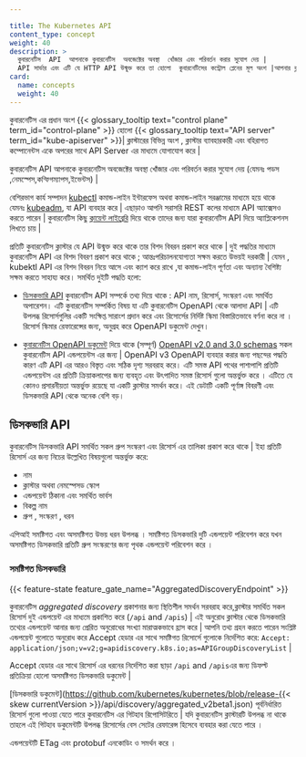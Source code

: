 ```yaml
---

title: The Kubernetes API
content_type: concept
weight: 40
description: >
  কুবারনেটিস  API  আপনাকে কুবারনেটিস  অবজেক্টের অবস্থা  খোঁজার এবং পরিবর্তন করার সুযোগ দেয় |
  API সার্ভার এবং এটি যে HTTP API উন্মুক্ত করে তা হোলো  কুবারনেটিসের কন্ট্রোল প্লেনের মূল অংশ |আপনার ক্লাস্টারের  বিভিন্ন অংশ ,ক্লাস্টার ব্যাবহারকারী এবং বহিরাগত কম্পোনেন্টস একে অপরের  সাথে API Server এর মাধ্যমে  যোগাযোগ করে |
card:
  name: concepts
  weight: 40
---
```





কুবারনেটিস এর প্রধান অংশ  {{< glossary_tooltip text="control plane" term_id="control-plane" >}} 
হোলো {{< glossary_tooltip text="API server" term_id="kube-apiserver" >}}| ক্লাস্টারের  বিভিন্ন অংশ ,
ক্লাস্টার ব্যাবহারকারী এবং বহিরাগত কম্পোনেন্টস 
একে অপরের  সাথে API Server এর মাধ্যমে  যোগাযোগ করে |

কুবারনেটিস  API  আপনাকে কুবারনেটিস  অবজেক্টের অবস্থা  খোঁজার এবং পরিবর্তন করার সুযোগ দেয় (যেমনঃ পডস ,নেমস্পেস,কন্ফিগম্যাপস,ইভেন্টস) |

বেশিরভাগ কার্য সম্পাদন [kubectl](/docs/reference/kubectl/)
কমান্ড-লাইন ইন্টারফেস অথবা কমান্ড-লাইন সরঞ্জামের মাধ্যমে হয়ে থাকে  
যেমনঃ [kubeadm](/docs/reference/setup-tools/kubeadm/),
যা API ব্যবহার করে |
এছাড়াও আপনি সরাসরি REST কলের মাধ্যমে API অ্যাক্সেসও করতে পারেন |
কুবারনেটিস কিছু [ক্লায়েন্ট লাইব্রেরি](/docs/reference/using-api/client-libraries/) 
দিয়ে থাকে তাদের জন্য 
যারা কুবারনেটিস API দিয়ে অ্যাপ্লিকেশনস লিখতে চায় |

প্রতিটি কুবারনেটিস ক্লাস্টার যে API উন্মুক্ত করে থাকে তার বিশদ বিবরন প্রকাশ করে থাকে |
দুই পদ্ধতির মাধ্যমে কুবারনেটিস API এর বিশদ বিবরণ প্রকাশ করে থাকে ; আন্তঃপরিচালনযোগ্যতা সক্ষম 
করতে উভয়ই দরকারী | যেমন , kubektl API এর বিশদ বিবরন নিয়ে আসে এবং ক্যাশ করে রাখে
,যা কমান্ড-লাইন পূর্ণতা এবং অন্যান্য বৈশিষ্ট্য সক্ষম করতে সাহায্য করে।
সমর্থিত দুইটি পদ্ধতি হলো:

- [ডিসকভারি API](#discovery-api) কুবারনেটিস API সম্পর্কে তথ্য দিয়ে থাকে :
  API নাম, রিসোর্স, সংস্করণ এবং সমর্থিত অপারেশন। এটি কুবারনেটিস সম্পর্কিত বিষয়
  যা এটি কুবারনেটিস OpenAPI থেকে আলাদা API |
  এটি উপলব্ধ রিসোর্সগুলির একটি সংক্ষিপ্ত সারাংশ প্রদান করে
  এবং রিসোর্সের নির্দিষ্ট স্কিমা বিস্তারিতভাবে বর্ণনা করে না । রিসোর্স স্কিমার রেফারেন্সের জন্য,
  অনুগ্রহ করে OpenAPI ডকুমেন্ট দেখুন।

- [কুবারনেটিস OpenAPI ডকুমেন্ট](#openapi-interface-definition) দিয়ে থাকে (সম্পূর্ণ)
  [OpenAPI v2.0 and 3.0 schemas](https://www.openapis.org/) সকল কুবারনেটিস API
  এন্ডপয়েন্টস এর জন্য |
  OpenAPI v3 OpenAPI ব্যবহার করার জন্য পছন্দের পদ্ধতি
  কারণ এটি API এর আরও বিস্তৃত এবং সঠিক দৃশ্য সরবরাহ করে। এটি  সমস্ত  API পথের
  পাশাপাশি প্রতিটি এন্ডপয়েন্টস এর প্রতিটি ক্রিয়াকলাপের জন্য ব্যবহৃত এবং উৎপাদিত  সমস্ত রিসোর্স 
  গুলো অন্তর্ভুক্ত করে । 
  এটিতে যে কোনও প্রসারনীয়তা অন্তর্ভুক্ত রয়েছে যা একটি ক্লাস্টার সমর্থন করে।
  এই ডেটাটি একটি পূর্ণাঙ্গ বিবরণী এবং ডিসকভারি API থেকে
  অনেক বেশি বড়।

## ডিসকভারি API

কুবারনেটিস ডিসকভারি API সমর্থিত সকল গ্রুপ সংস্করণ এবং 
রিসোর্স এর তালিকা প্রকাশ করে থাকে | ইহা প্রতিটি রিসোর্স  এর জন্য নিচের উল্লেখিত বিষয়গুলো অন্তর্ভুক্ত করে:

- নাম
- ক্লাস্টার অথবা নেমস্পেসড স্কোপ
- এন্ডপয়েন্ট ঠিকানা এবং সমর্থিত ভার্বস 
- বিকল্প নাম 
- গ্রুপ , সংস্করণ , ধরন 

এপিআই সমষ্টিগত এবং অসমষ্টিগত উভয় ধরন উপলব্ধ । সমষ্টিগত
ডিসকভারি দুটি এন্ডপয়েন্ট পরিবেশন করে  যখন অসমষ্টিগত ডিসকভারি 
প্রতিটি গ্রুপ সংস্করণের জন্য পৃথক এন্ডপয়েন্ট পরিবেশন করে ।

### সমষ্টিগত ডিসকভারি

{{< feature-state feature_gate_name="AggregatedDiscoveryEndpoint" >}}

কুবারনেটিস _aggregated discovery_  প্রকাশনার জন্য স্থিতিশীল সমর্থন সরবরাহ করে,ক্লাস্টার সমর্থিত সকল রিসোর্স 
দুই এন্ডপয়েন্ট এর মাধ্যমে প্রকাশিত করে (`/api` and
`/apis`) | এই অনুরোধ ক্লাস্টার থেকে ডিসকভারি
তথ্যের এন্ডপয়েন্ট আনার জন্য প্রেরিত 
অনুরোধের সংখ্যা মারাত্মকভাবে হ্রাস করে | আপনি তথ্য গ্রহন করতে পারেন সংশ্লিষ্ট এন্ডপয়েন্ট
গুলোতে  অনুরোধ করে  Accept হেডার এর সাথে 
সমষ্টিগত রিসোর্সে গুলোকে নির্দেশিত করে:
`Accept: application/json;v=v2;g=apidiscovery.k8s.io;as=APIGroupDiscoveryList` |

Accept হেডার এর সাথে রিসোর্স এর ধরনের নির্দেশিত করা ছাড়া 
`/api` and `/apis`এর জন্য ডিফল্ট  
প্রতিক্রিয়া হোলো অসমষ্টিগত ডিসকভারি ডকুমেন্ট |

[ডিসকভারি ডকুমেন্ট](https://github.com/kubernetes/kubernetes/blob/release-{{< skew currentVersion >}}/api/discovery/aggregated_v2beta1.json) পূর্বনির্ধারিত রিসোর্স গুলো 
পাওয়া যেতে পারে কুবারনেটিস এর  গিটহাব  রিপোসিটরিতে |
যদি কুবারনেটিস ক্লাস্টারটি উপলব্ধ না থাকে তাহলে এই গিটহাব 
ডকুমেন্টটি উপলব্ধ রিসোর্সের বেস সেটের রেফারেন্স হিসেবে ব্যবহার করা যেতে পারে ।

এন্ডপয়েন্টটি ETag এবং protobuf এনকোডিং ও সমর্থন করে ।

